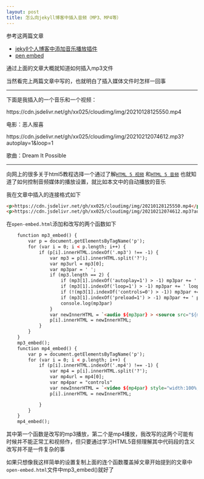 ```yaml
---
layout: post
title: 怎么向jekyll博客中插入音频（MP3、MP4等）
---
```


参考这两篇文章

- [jekyll个人博客中添加音乐播放插件](https://juejin.cn/post/6844903693754564616)
- [pen embed](https://jekyllcodex.org/without-plugin/open-embed/#)

通过上面的文章大概就知道如何插入mp3文件



当然看完上两篇文章中写的，也就明白了插入媒体文件时怎样一回事

---

下面是我插入的一个音乐和一个视频：

<p>https://cdn.jsdelivr.net/gh/xx025/cloudimg/img/20210128125550.mp4</p>


电影：恶人报喜

<p>https://cdn.jsdelivr.net/gh/xx025/cloudimg/img/20210212074612.mp3?autoplay=1&loop=1</p>


歌曲：Dream It Possible

---

向网上的很多关于html5教程选择一个通过了解[`HTML 5 视频`](https://www.w3school.com.cn/html5/html_5_video.asp) 和[`HTML 5 音频`](https://www.w3school.com.cn/html5/html_5_audio.asp) 也就知道了如何控制音频媒体的播放设置，就比如本文中的自动播放的音乐

我在文章中插入的连接格式如下

```html
<p>https://cdn.jsdelivr.net/gh/xx025/cloudimg/img/20210128125550.mp4</p>
<p>https://cdn.jsdelivr.net/gh/xx025/cloudimg/img/20210212074612.mp3?autoplay=1&loop=1</p>
```



在`open-embed.html`添加和改写的两个函数如下

```html
    function mp3_embed() {
        var p = document.getElementsByTagName('p');
        for (var i = 0; i < p.length; i++) {
            if (p[i].innerHTML.indexOf('.mp3') !== -1) {
                var mp3 = p[i].innerHTML.split('?');
                var mp3url = mp3[0];
                var mp3par = ' ';
                if (mp3.length == 2) {
                    if (mp3[1].indexOf('autoplay=1') > -1) mp3par += ' autoplay ';
                    if (mp3[1].indexOf('loop=1') > -1) mp3par += ' loop ';
                    if (!(mp3[1].indexOf('controls=0') > -1)) mp3par += ' controls ';
                    if (mp3[1].indexOf('preload=1') > -1) mp3par += ' preload ';
                    console.log(mp3par)
                }
                var newInnerHTML = `<audio ${mp3par} > <source src="${mp3url}" type="audio/mpeg">Your browser does not support the audio element.</audio>  `;
                p[i].innerHTML = newInnerHTML;
            }
        }
    }
    mp3_embed();
    function mp4_embed() {
        var p = document.getElementsByTagName('p');
        for (var i = 0; i < p.length; i++) {
            if (p[i].innerHTML.indexOf('.mp4') !== -1) {
                var mp4 = p[i].innerHTML.split('?');
                var mp4url = mp4[0];
                var mp4par = "controls"
                var newInnerHTML = `<video ${mp4par} style="width:100%; height:100%; object-fit: fill;"> <source src="${mp4url}" type="video/mp4"> Your browser does not support the video tag. </video>`;
                p[i].innerHTML = newInnerHTML;

            }
        }
    }
    mp4_embed();
```

其中第一个函数是改写的mp3播放，第二个是mp4播放，我改写的这两个可能有时候并不能正常工和视频作，但只要通过学习HTML5音频理解其中代码段的含义改写并不是一件复杂的事


如果只想像我这样简单的设置复制上面的连个函数覆盖掉文章开始提到的文章中`open-embed.html`文件中mp3_embed()就好了